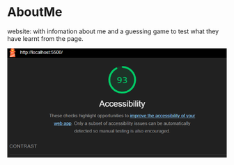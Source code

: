 # AboutMe

website: with infomation about me and a guessing game to test what they have learnt from the page. 

![accessability score!](/accessibility.png "Accessability score")